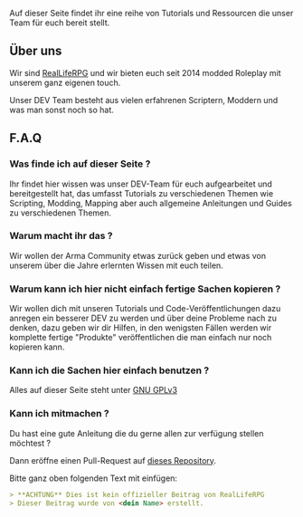 Auf dieser Seite findet ihr eine reihe von Tutorials und Ressourcen die unser Team für euch bereit stellt.



## Über uns

Wir sind [RealLifeRPG](https://www.realliferpg.de) und wir bieten euch seit 2014 modded Roleplay mit unserem ganz eigenen touch.

Unser DEV Team besteht aus vielen erfahrenen Scriptern, Moddern und was man sonst noch so hat.



## F.A.Q

### Was finde ich auf dieser Seite ?

Ihr findet hier wissen was unser DEV-Team für euch aufgearbeitet und bereitgestellt hat, das umfasst Tutorials zu verschiedenen Themen wie Scripting, Modding, Mapping aber auch allgemeine Anleitungen und Guides zu verschiedenen Themen.

### Warum macht ihr das ?

Wir wollen der Arma Community etwas zurück geben und etwas von unserem über die Jahre erlernten Wissen mit euch teilen.

### Warum kann ich hier nicht einfach fertige Sachen kopieren ?

Wir wollen dich mit unseren Tutorials und Code-Veröffentlichungen dazu anregen ein besserer DEV zu werden und über deine Probleme nach zu denken, dazu geben wir dir Hilfen, in den wenigsten Fällen werden wir komplette fertige "Produkte" veröffentlichen die man einfach nur noch kopieren kann.

### Kann ich die Sachen hier einfach benutzen ?

Alles auf dieser Seite steht unter [GNU GPLv3](https://github.com/A3ReallifeRPG/a3realliferpg.github.io/blob/master/LICENSE)

### Kann ich mitmachen ?

Du hast eine gute Anleitung die du gerne allen zur verfügung stellen möchtest ?

Dann eröffne einen Pull-Request auf [dieses Repository](https://github.com/A3ReallifeRPG/A3ReallifeRPG.github.io).

Bitte ganz oben folgenden Text mit einfügen:

```markdown
> **ACHTUNG** Dies ist kein offizieller Beitrag von RealLifeRPG
> Dieser Beitrag wurde von <dein Name> erstellt.
```

